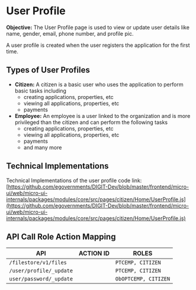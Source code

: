 # User Profile

**Objective:** The User Profile page is used to view or update user details like name, gender, email, phone number, and profile pic.&#x20;

A user profile is created when the user registers the application for the first time.&#x20;

## Types of User Profiles <a href="#types-of-user-profiles" id="types-of-user-profiles"></a>

* **Citizen:** A citizen is a basic user who uses the application to perform basic tasks including
  * creating applications, properties, etc
  * viewing all applications, properties, etc
  * payments
* **Employee:** An employee is a user linked to the organization and is more privileged than the citizen and can perform the following tasks
  * creating applications, properties, etc
  * viewing all applications, properties, etc
  * payments
  * and many more

## **Technical Implementations**

Technical Implementations of the user profile code link: [https://github.com/egovernments/DIGIT-Dev/blob/master/frontend/micro-ui/web/micro-ui-internals/packages/modules/core/src/pages/citizen/Home/UserProfile.js](https://github.com/egovernments/DIGIT-Dev/blob/master/frontend/micro-ui/web/micro-ui-internals/packages/modules/core/src/pages/citizen/Home/UserProfile.js)

## **API Call Role Action Mapping**

| **API**                 | **ACTION ID** | **ROLES**            |
| ----------------------- | ------------- | -------------------- |
| `/filestore/v1/files`   |               | `PTCEMP, CITIZEN`    |
| `/user/profile/_update` |               | `PTCEMP, CITIZEN`    |
| `user/password/_update` |               | `ObOPTCEMP, CITIZEN` |

